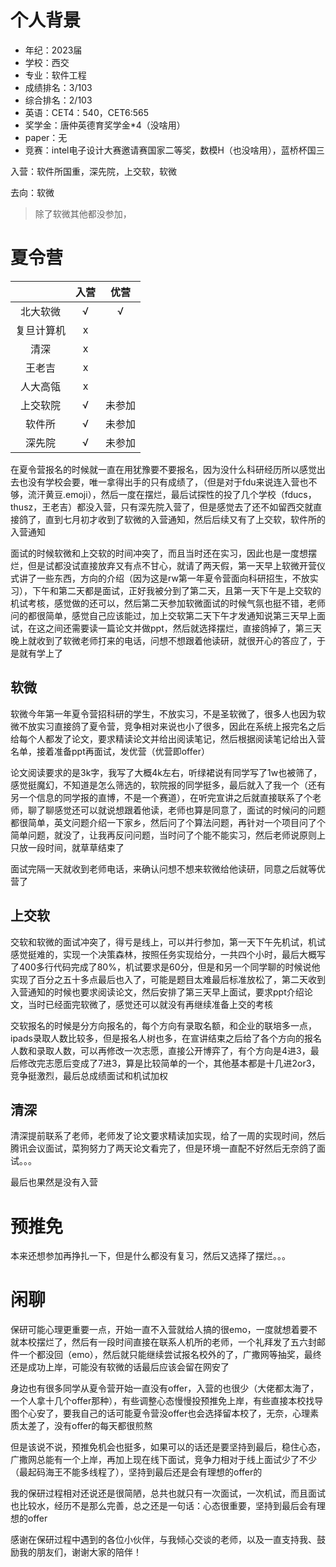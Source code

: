 # 个人背景

- 年纪：2023届
- 学校：西交
- 专业：软件工程
- 成绩排名：3/103
- 综合排名：2/103
- 英语：CET4：540，CET6:565
- 奖学金：唐仲英德育奖学金*4（没啥用）
- paper：无
- 竞赛：intel电子设计大赛邀请赛国家二等奖，数模H（也没啥用），蓝桥杯国三

入营：软件所国重，深先院，上交软，软微

去向：软微

> 除了软微其他都没参加，

# 夏令营

|            | 入营 |  优营  |
| :--------: | :--: | :----: |
|  北大软微  |  √   |   √    |
| 复旦计算机 |  x   |        |
|    清深    |  x   |        |
|   王老吉   |  x   |        |
|  人大高瓴  |  x   |        |
|  上交软院  |  √   | 未参加 |
|   软件所   |  √   | 未参加 |
|   深先院   |  √   | 未参加 |

在夏令营报名的时候就一直在用犹豫要不要报名，因为没什么科研经历所以感觉出去也没有学校会要，唯一拿得出手的只有成绩了，（但是对于fdu来说连入营也不够，流汗黄豆.emoji），然后一度在摆烂，最后试探性的投了几个学校（fducs，thusz，王老吉）都没入营，只有深先院入营了，但是感觉去了还不如留西交就直接鸽了，直到七月初才收到了软微的入营通知，然后后续又有了上交软，软件所的入营通知

面试的时候软微和上交软的时间冲突了，而且当时还在实习，因此也是一度想摆烂，但是试都没试直接放弃又有点不甘心，就请了两天假，第一天早上软微开营仪式讲了一些东西，方向的介绍（因为这是rw第一年夏令营面向科研招生，不放实习），下午和第二天都是面试，正好我被分到了第二天，且第一天下午是上交软的机试考核，感觉做的还可以，然后第二天参加软微面试的时候气氛也挺不错，老师问的都很简单，感觉自己应该能过，加上交软第二天下午才发通知说第三天早上面试，在这之间还需要读一篇论文并做ppt，然后就选择摆烂，直接鸽掉了，第三天晚上就收到了软微老师打来的电话，问想不想跟着他读研，就很开心的答应了，于是就有学上了

## 软微

软微今年第一年夏令营招科研的学生，不放实习，不是圣软微了，很多人也因为软微不放实习直接鸽了夏令营，竞争相对来说也小了很多，因此在系统上报完名之后给每个人都发了论文，要求精读论文并给出阅读笔记，然后根据阅读笔记给出入营名单，接着准备ppt再面试，发优营（优营即offer）

论文阅读要求的是3k字，我写了大概4k左右，听绿裙说有同学写了1w也被筛了，感觉挺魔幻，不知道是怎么筛选的，软院报的同学挺多，最后就入了我一个（还有另一个信息的同学报的直博，不是一个赛道），在听完宣讲之后就直接联系了个老师，聊了聊感觉还可以就说想跟着他读，老师也算是同意了，面试的时候问的问题都很简单，英文问题介绍一下家乡，然后问了个算法问题，再针对一个项目问了个简单问题，就没了，让我再反问问题，当时问了个能不能实习，然后老师说原则上只放一段时间，就草草结束了

面试完隔一天就收到老师电话，来确认问想不想来软微给他读研，同意之后就等优营了

## 上交软

交软和软微的面试冲突了，得亏是线上，可以并行参加，第一天下午先机试，机试感觉挺难的，实现一个决策森林，按照任务实现给分，一共四个小时，最后大概写了400多行代码完成了80%，机试要求是60分，但是和另一个同学聊的时候说他实现了百分之五十多点最后也入了，可能是题目太难最后标准放松了，第二天收到入营通知的时候也要求阅读论文，然后安排了第三天早上面试，要求ppt介绍论文，当时已经面完软微了，感觉还可以就没有再继续准备上交的考核

交软报名的时候是分方向报名的，每个方向有录取名额，和企业的联培多一点，ipads录取人数比较多，但是报名人树也多，在宣讲结束之后给了各个方向的报名人数和录取人数，可以再修改一次志愿，直接公开博弈了，有个方向是4进3，最后修改完志愿后变成了7进3，算是比较简单的一个，其他基本都是十几进2or3，竞争挺激烈，最后总成绩面试和机试加权

## 清深

清深提前联系了老师，老师发了论文要求精读加实现，给了一周的实现时间，然后腾讯会议面试，菜狗努力了两天论文看完了，但是环境一直配不好然后无奈鸽了面试。。。

最后也果然是没有入营

# 预推免

本来还想参加再挣扎一下，但是什么都没有复习，然后又选择了摆烂。。。

# 闲聊

保研可能心理更重要一点，开始一直不入营就给人搞的很emo，一度就想着要不就本校摆烂了，然后有一段时间直接在联系人机所的老师，一个礼拜发了五六封邮件一个都没回（emo），然后就只能继续尝试报名校外的了，广撒网等抽奖，最终还是成功上岸，可能没有软微的话最后应该会留在网安了

身边也有很多同学从夏令营开始一直没有offer，入营的也很少（大佬都太海了，一个人拿十几个offer那种），有些调整心态慢慢投预推免上岸，有些直接本校找导图个心安了，要我自己的话可能夏令营没offer也会选择留本校了，无奈，心理素质太差了，没有offer的每天都很煎熬

但是该说不说，预推免机会也挺多，如果可以的话还是要坚持到最后，稳住心态，广撒网总能有一个上岸，再加上现在线下面试，竞争力相对于线上面试少了不少（最起码海王不能多线程了），坚持到最后还是会有理想的offer的

我的保研过程相对还说还是很简陋，总共也就只有一次面试，一次机试，而且面试也比较水，经历不是那么完善，总之还是一句话：心态很重要，坚持到最后会有理想的offer

感谢在保研过程中遇到的各位小伙伴，与我倾心交谈的老师，以及一直支持我、鼓励我的朋友们，谢谢大家的陪伴！

